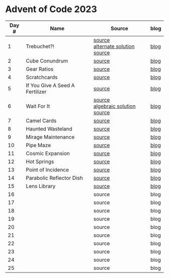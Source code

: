 # Advent of Code 2023

| Day # | Name                            | Source                                                                                                                 | blog                  |
|-------|---------------------------------|------------------------------------------------------------------------------------------------------------------------|-----------------------|
| 1     | Trebuchet?!                     | [source](src/advent_2023_clojure/day01.clj)<br/>[alternate solution source](src/advent_2023_clojure/day01_indexes.clj) | [blog](docs/day01.md) | 
| 2     | Cube Conundrum                  | [source](src/advent_2023_clojure/day02.clj)                                                                            | [blog](docs/day02.md) |
| 3     | Gear Ratios                     | [source](src/advent_2023_clojure/day03.clj)                                                                            | [blog](docs/day03.md) |
| 4     | Scratchcards                    | [source](src/advent_2023_clojure/day04.clj)                                                                            | [blog](docs/day04.md) |
| 5     | If You Give A Seed A Fertilizer | [source](src/advent_2023_clojure/day05.clj)                                                                            | [blog](docs/day05.md) |
| 6     | Wait For It                     | [source](src/advent_2023_clojure/day06.clj)<br/>[algebraic solution source](src/advent_2023_clojure/day06_algebra.clj) | [blog](docs/day06.md) |
| 7     | Camel Cards                     | [source](src/advent_2023_clojure/day07.clj)                                                                            | [blog](docs/day07.md) |
| 8     | Haunted Wasteland               | [source](src/advent_2023_clojure/day08.clj)                                                                            | [blog](docs/day08.md) |
| 9     | Mirage Maintenance              | [source](src/advent_2023_clojure/day09.clj)                                                                            | [blog](docs/day09.md) |
| 10    | Pipe Maze                       | [source](src/advent_2023_clojure/day10.clj)                                                                            | [blog](docs/day10.md) |
| 11    | Cosmic Expansion                | [source](src/advent_2023_clojure/day11.clj)                                                                            | [blog](docs/day11.md) |
| 12    | Hot Springs                     | [source](src/advent_2023_clojure/day12.clj)                                                                            | [blog](docs/day12.md) |
| 13    | Point of Incidence              | [source](src/advent_2023_clojure/day13.clj)                                                                            | [blog](docs/day13.md) |
| 14    | Parabolic Reflector Dish        | [source](src/advent_2023_clojure/day14.clj)                                                                            | [blog](docs/day14.md) |
| 15    | Lens Library                    | [source](src/advent_2023_clojure/day15.clj)                                                                            | [blog](docs/day15.md) |
| 16    |                                 | source                                                                                                                 | blog                  |
| 17    |                                 | source                                                                                                                 | blog                  |
| 18    |                                 | source                                                                                                                 | blog                  |
| 19    |                                 | source                                                                                                                 | blog                  |
| 20    |                                 | source                                                                                                                 | blog                  |
| 21    |                                 | source                                                                                                                 | blog                  |
| 22    |                                 | source                                                                                                                 | blog                  |
| 23    |                                 | source                                                                                                                 | blog                  |
| 24    |                                 | source                                                                                                                 | blog                  |
| 25    |                                 | source                                                                                                                 | blog                  |
